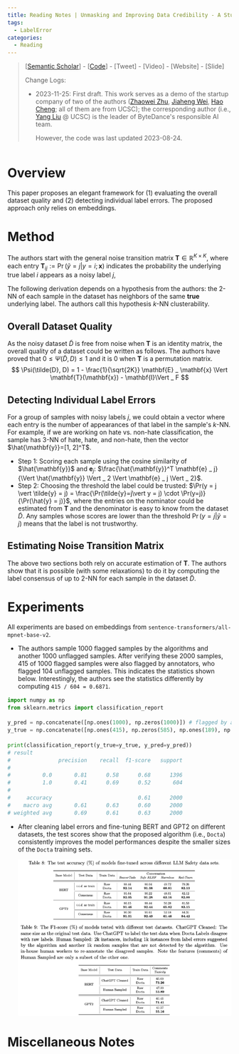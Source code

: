 ```yaml
---
title: Reading Notes | Unmasking and Improving Data Credibility - A Study with Datasets for Training Harmless Language Models
tags:
  - LabelError
categories:
  - Reading
---
```


>   [[Semantic Scholar](https://www.semanticscholar.org/paper/Unmasking-and-Improving-Data-Credibility%3A-A-Study-Zhu-Wang/9542a0c6121086be7abb8caf18ebaa9a245fab86)] - [[Code](https://github.com/Docta-ai/docta)] - [Tweet] - [Video] - [Website] - [Slide]
>
>   Change Logs:
>
>   - 2023-11-25: First draft. This work serves as a demo of the startup company of two of the authors ([Zhaowei Zhu](https://users.soe.ucsc.edu/~zhaoweizhu/), [Jiaheng Wei](https://weijiaheng.github.io/), [Hao Cheng](https://haochenglouis.github.io/); all of them are from UCSC); the corresponding author (i.e., [Yang Liu](http://www.yliuu.com/) @ UCSC) is the leader of ByteDance's responsible AI team. 
>
>       However, the code was last updated 2023-08-24.

```table-of-contents
```


# Overview

This paper proposes an elegant framework for (1) evaluating the overall dataset quality and (2) detecting individual label errors. The proposed approach only relies on embeddings.

# Method

The authors start with the general noise transition matrix $\mathbf{T} \in \mathbb{R} ^ {K \times K}$, where each entry $\mathbf{T} _ {ij} := \Pr(\tilde{y}=j \vert y = i; \mathbf{x})$ indicates the probability the underlying true label $i$ appears as a noisy label $j$, 

The following derivation depends on a hypothesis from the authors: the 2-NN of each sample in the dataset has neighbors of the same **true** underlying label. The authors call this hypothesis $k$-NN clusterability.

## Overall Dataset Quality

As the noisy dataset $\tilde{D}$ is free from noise when $\mathbf{T}$ is an identity matrix, the overall quality of a dataset could be written as follows. The authors have proved that $0\leq \Psi(\tilde{D}, D) \leq 1$ and it is 0 when $\mathbf{T}$ is a permutation matrix.
$$
\Psi(\tilde{D}, D) = 1 - \frac{1}{\sqrt{2K}} \mathbf{E} _ \mathbf{x} \Vert \mathbf{T}(\mathbf{x}) - \mathbf{I}\Vert _ F
$$

## Detecting Individual Label Errors

For a group of samples with noisy labels $j$, we could obtain a vector where each entry is the number of appearances of that label in the sample's $k$-NN. For example, if we are working on hate vs. non-hate classification, the sample has 3-NN of hate, hate, and non-hate, then the vector $\hat{\mathbf{y}}=[1, 2]^T$.

-   Step 1: Scoring each sample using the cosine similarity of $\hat{\mathbf{y}}$ and $\mathbf{e} _ j$: $\frac{\hat{\mathbf{y}}^T \mathbf{e} _ j}{\Vert \hat{\mathbf{y}} \Vert _ 2 \Vert \mathbf{e} _ j \Vert _ 2}$. 
-   Step 2: Choosing the threshold the label could be trusted: $\Pr(y = j \vert \tilde{y} = j) = \frac{\Pr(\tilde{y}=j\vert y = j) \cdot \Pr(y=j)}{\Pr(\hat{y} = j)}$, where the entries on the nominator could be estimated from $\mathbf{T}$ and the denominator is easy to know from the dataset $\tilde{D}$. Any samples whose scores are lower than the threshold $\Pr(y = j\vert \tilde{y}=j)$ means that the label is not trustworthy.

## Estimating Noise Transition Matrix

The above two sections both rely on accurate estimation of $\mathbf{T}$. The authors show that it is possible (with some relaxations) to do it by computing the label consensus of up to 2-NN for each sample in the dataset $\tilde{D}$.

# Experiments

All experiments are based on embeddings from `sentence-transformers/all-mpnet-base-v2`.

-   The authors sample 1000 flagged samples by the algorithms and another 1000 unflagged samples. After verifying these 2000 samples, 415 of 1000 flagged samples were also flagged by annotators, who flagged 104 unflagged samples. This indicates the statistics shown below. Interestingly, the authors see the statistics differently by computing `415 / 604 = 0.6871`.

```python
import numpy as np
from sklearn.metrics import classification_report

y_pred = np.concatenate([np.ones(1000), np.zeros(1000)]) # flagged by algorithm
y_true = np.concatenate([np.ones(415), np.zeros(585), np.ones(189), np.zeros(811)]) # flagged by experts

print(classification_report(y_true=y_true, y_pred=y_pred))
# result
#               precision    recall  f1-score   support
# 
#          0.0       0.81      0.58      0.68      1396
#          1.0       0.41      0.69      0.52       604
# 
#     accuracy                           0.61      2000
#    macro avg       0.61      0.63      0.60      2000
# weighted avg       0.69      0.61      0.63      2000
```

-   After cleaning label errors and fine-tuning BERT and GPT2 on different datasets, the test scores show that the proposed algorithm (i.e., `Docta`) consistently improves the model performances despite the smaller sizes of the `Docta` training sets.

    ![image-20231127001141318](https://raw.githubusercontent.com/guanqun-yang/remote-images/master/2023/11/upgit_20231127_1701061901.png)

    

# Miscellaneous Notes



